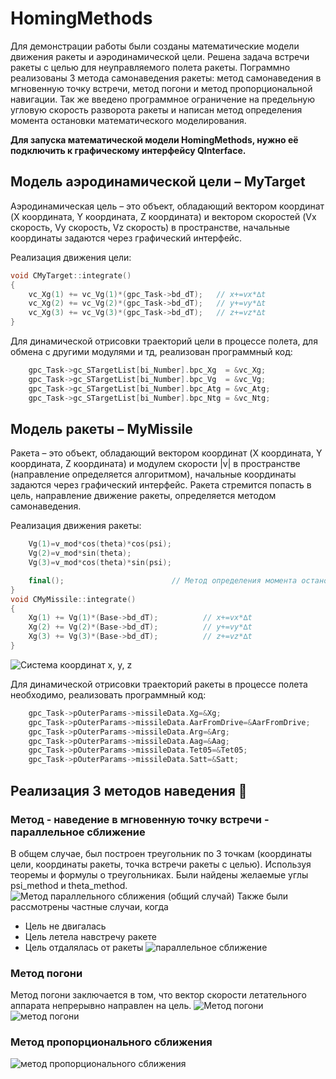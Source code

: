 # HomingMethods
Для демонстрации работы были созданы математические модели движения ракеты и аэродинамической цели. Решена задача встречи ракеты с целью для неуправляемого полета ракеты. Пограммно реализованы 3 метода самонаведения ракеты: метод самонаведения в мгновенную точку встречи, метод погони и метод пропорциональной навигации. Так же введено программное ограничение на предельную угловую скорость разворота ракеты и написан метод определения момента остановки математического моделирования.

**Для запуска математической модели HomingMethods, нужно её подключить к графическому интерфейсу QInterface.**
## Модель аэродинамической цели – MyTarget
Аэродинамическая цель – это объект, обладающий вектором координат (X координата, Y координата, Z координата) и вектором скоростей (Vx скорость, Vy скорость, Vz скорость) в пространстве, начальные координаты задаются через графический интерфейс.

Реализация движения цели:
``` c++
void CMyTarget::integrate()
{
    vc_Xg(1) += vc_Vg(1)*(gpc_Task->bd_dT);   // x+=vx*∆t
    vc_Xg(2) += vc_Vg(2)*(gpc_Task->bd_dT);   // y+=vy*∆t
    vc_Xg(3) += vc_Vg(3)*(gpc_Task->bd_dT);   // z+=vz*∆t
}
```

Для динамической отрисовки траекторий цели в процессе полета, для обмена с другими модулями и тд, реализован программный код:

``` c++
    gpc_Task->gc_STargetList[bi_Number].bpc_Xg  = &vc_Xg;
    gpc_Task->gc_STargetList[bi_Number].bpc_Vg  = &vc_Vg;
    gpc_Task->gc_STargetList[bi_Number].bpc_Atg = &vc_Atg;
    gpc_Task->gc_STargetList[bi_Number].bpc_Ntg = &vc_Ntg;
```
## Модель ракеты – MyMissile
Ракета – это объект, обладающий вектором координат (X координата, Y координата, Z координата) и модулем скорости |v| в пространстве (направление определяется алгоритмом), начальные координаты задаются через графический интерфейс. Ракета стремится попасть в цель, направление движение ракеты, определяется методом самонаведения. 

Реализация движения ракеты:
``` c++
    Vg(1)=v_mod*cos(theta)*cos(psi);
    Vg(2)=v_mod*sin(theta);
    Vg(3)=v_mod*cos(theta)*sin(psi);

    final();                        // Метод определения момента остановки математического моделирования
}
void CMyMissile::integrate()
{
    Xg(1) += Vg(1)*(Base->bd_dT);          // x+=vx*∆t
    Xg(2) += Vg(2)*(Base->bd_dT);          // y+=vy*∆t
    Xg(3) += Vg(3)*(Base->bd_dT);          // z+=vz*∆t
}
```
![Система координат x, y, z](https://user-images.githubusercontent.com/94229700/209860390-babe468f-0040-4bc6-8e72-dab1006a38da.png)

Для динамической отрисовки траекторий ракеты в процессе полета необходимо, реализовать программный код:
``` c++
	gpc_Task->pOuterParams->missileData.Xg=&Xg;
	gpc_Task->pOuterParams->missileData.AarFromDrive=&AarFromDrive;
	gpc_Task->pOuterParams->missileData.Arg=&Arg;
	gpc_Task->pOuterParams->missileData.Aag=&Aag;
	gpc_Task->pOuterParams->missileData.Tet05=&Tet05;
	gpc_Task->pOuterParams->missileData.Satt=&Satt;
```
## Реализация 3 методов наведения :rocket:
### Метод - наведение в мгновенную точку встречи - параллельное сближение
В общем случае, был построен треугольник по 3 точкам (координаты цели, координаты ракеты, точка встречи ракеты с целью). Используя теоремы и формулы о треугольниках. Были найдены желаемые углы psi_method и theta_method.
![Метод параллельного сближения (общий случай)](https://user-images.githubusercontent.com/94229700/209862243-256f0328-0229-4172-aa73-d624919ab3a5.png)
Также были рассмотрены частные случаи, когда 
+ Цель не двигалась
+ Цель летела навстречу ракете
+ Цель отдалялась от ракеты
![параллельное сближение](https://user-images.githubusercontent.com/94229700/209852697-4a0514ae-c05c-469b-9145-49e26d1f40f2.png)
### Метод погони
Метод погони заключается в том, что вектор скорости летательного аппарата непрерывно направлен на цель. 
![Метод погони](https://user-images.githubusercontent.com/94229700/209862387-a184f59f-43ab-4324-9cea-d439606c9f00.png)
![метод погони](https://user-images.githubusercontent.com/94229700/209852667-2c9e85d2-a732-4e6f-a687-4d0983516c0b.png)
### Метод пропорционального сближения
![метод пропорционального сближения](https://user-images.githubusercontent.com/94229700/209852685-051b5f9a-8fa1-4726-aae4-71892d5d1b85.png)
